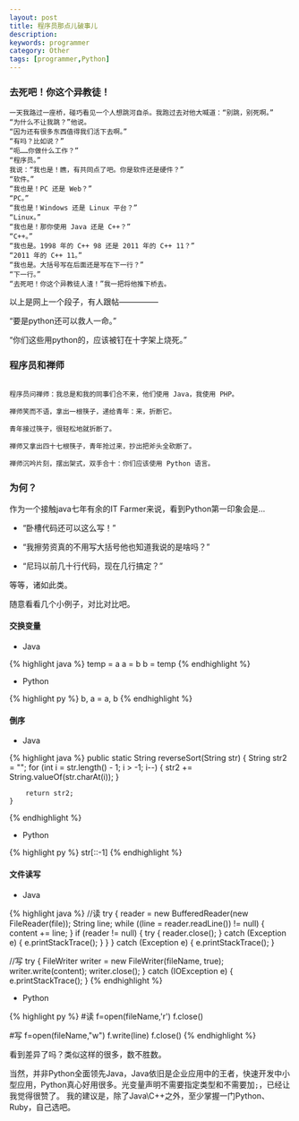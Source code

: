 ```yaml
---
layout: post
title: 程序员那点儿破事儿
description:
keywords: programmer
category: Other
tags: [programmer,Python]
---
```


### 去死吧！你这个异教徒！

<pre><code>一天我路过一座桥，碰巧看见一个人想跳河自杀。我跑过去对他大喊道：“别跳，别死啊。”
“为什么不让我跳？”他说。
“因为还有很多东西值得我们活下去啊。”
“有吗？比如说？”
“呃……你做什么工作？”
“程序员。”
我说：“我也是！瞧，有共同点了吧。你是软件还是硬件？”
“软件。”
“我也是！PC 还是 Web？”
“PC。”
“我也是！Windows 还是 Linux 平台？”
“Linux。”
“我也是！那你使用 Java 还是 C++？”
“C++。”
“我也是。1998 年的 C++ 98 还是 2011 年的 C++ 11？”
“2011 年的 C++ 11。”
“我也是。大括号写在后面还是写在下一行？”
“下一行。”
“去死吧！你这个异教徒人渣！”我一把将他推下桥去。
</code></pre>

<!-- more -->

以上是网上一个段子，有人跟帖—————

“要是python还可以救人一命。”

“你们这些用python的，应该被钉在十字架上烧死。”

### 程序员和禅师

<pre><code>
程序员问禅师：我总是和我的同事们合不来，他们使用 Java，我使用 PHP。

禅师笑而不语，拿出一根筷子，递给青年：来，折断它。

青年接过筷子，很轻松地就折断了。

禅师又拿出四十七根筷子，青年抢过来，抄出把斧头全砍断了。

禅师沉吟片刻，摆出架式，双手合十：你们应该使用 Python 语言。
</code></pre>

### 为何？

作为一个接触java七年有余的IT Farmer来说，看到Python第一印象会是...

* “卧槽代码还可以这么写！”

* “我擦劳资真的不用写大括号他也知道我说的是啥吗？”

* “尼玛以前几十行代码，现在几行搞定？”

等等，诸如此类。

随意看看几个小例子，对比对比吧。

#### 交换变量

* Java

{% highlight java %}
temp = a
a = b
b = temp
{% endhighlight %}

* Python

{% highlight py %}
b, a = a, b
{% endhighlight %}

#### 倒序

* Java

{% highlight java %}
public static String reverseSort(String str) {
		String str2 = "";
		for (int i = str.length() - 1; i > -1; i--) {
			str2 += String.valueOf(str.charAt(i));
		}

		return str2;
	}
{% endhighlight %}

* Python

{% highlight py %}
str[::-1]
{% endhighlight %}


#### 文件读写

* Java

{% highlight java %}
//读
try {
	reader = new BufferedReader(new FileReader(file));
	String line;
	while ((line = reader.readLine()) != null) {
	content += line;
	}
	if (reader != null) {
	try {
		reader.close();
		} catch (Exception e) {
			e.printStackTrace();
		}
	}
	} catch (Exception e) {
	e.printStackTrace();
}

//写
try {
	FileWriter writer = new FileWriter(fileName, true);
	writer.write(content);
	writer.close();
	} catch (IOException e) {
            e.printStackTrace();
        }
{% endhighlight %}

* Python

{% highlight py %}
#读
f=open(fileName,'r')
f.close()

#写
f=open(fileName,"w")
f.write(line)
f.close()
{% endhighlight %}

看到差异了吗？类似这样的很多，数不胜数。

当然，并非Python全面领先Java，Java依旧是企业应用中的王者，快速开发中小型应用，Python真心好用很多。光变量声明不需要指定类型和不需要加`;`，已经让我觉得很赞了。
我的建议是，除了Java\C++之外，至少掌握一门Python、Ruby，自己选吧。
